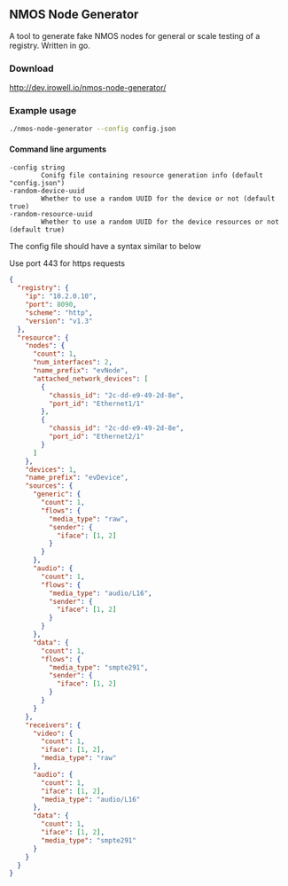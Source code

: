 ## NMOS Node Generator

A tool to generate fake NMOS nodes for general or scale testing of a registry. Written in go.

### Download

<a>http://dev.irowell.io/nmos-node-generator/</a>

### Example usage

```bash
./nmos-node-generator --config config.json
```

#### Command line arguments

```
-config string
        Conifg file containing resource generation info (default "config.json")
-random-device-uuid
        Whether to use a random UUID for the device or not (default true)
-random-resource-uuid
        Whether to use a random UUID for the device resources or not (default true)
```

The config file should have a syntax similar to below

Use port 443 for https requests

```json
{
  "registry": {
    "ip": "10.2.0.10",
    "port": 8090,
    "scheme": "http",
    "version": "v1.3"
  },
  "resource": {
    "nodes": {
      "count": 1,
      "num_interfaces": 2,
      "name_prefix": "evNode",
      "attached_network_devices": [
        {
          "chassis_id": "2c-dd-e9-49-2d-8e",
          "port_id": "Ethernet1/1"
        },
        {
          "chassis_id": "2c-dd-e9-49-2d-8e",
          "port_id": "Ethernet2/1"
        }
      ]
    },
    "devices": 1,
    "name_prefix": "evDevice",
    "sources": {
      "generic": {
        "count": 1,
        "flows": {
          "media_type": "raw",
          "sender": {
            "iface": [1, 2]
          }
        }
      },
      "audio": {
        "count": 1,
        "flows": {
          "media_type": "audio/L16",
          "sender": {
            "iface": [1, 2]
          }
        }
      },
      "data": {
        "count": 1,
        "flows": {
          "media_type": "smpte291",
          "sender": {
            "iface": [1, 2]
          }
        }
      }
    },
    "receivers": {
      "video": {
        "count": 1,
        "iface": [1, 2],
        "media_type": "raw"
      },
      "audio": {
        "count": 1,
        "iface": [1, 2],
        "media_type": "audio/L16"
      },
      "data": {
        "count": 1,
        "iface": [1, 2],
        "media_type": "smpte291"
      }
    }
  }
}
```

